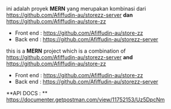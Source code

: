 ini adalah proyek **MERN** yang merupakan kombinasi dari https://github.com/Afiffudin-au/storezz-server **dan** https://github.com/Afiffudin-au/store-zz

 - Front end : https://github.com/Afiffudin-au/store-zz
 - Back end : https://github.com/Afiffudin-au/storezz-server

this is a **MERN** project which is a combination of https://github.com/Afiffudin-au/storezz-server **and** https://github.com/Afiffudin-au/store-zz

 - Front end : https://github.com/Afiffudin-au/store-zz
 - Back end : https://github.com/Afiffudin-au/storezz-server

**API DOCS : ** https://documenter.getpostman.com/view/11752153/Uz5DpcNm
